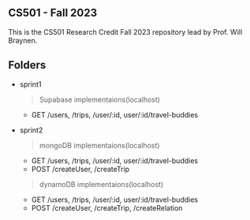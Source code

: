 ## CS501 - Fall 2023

This is the CS501 Research Credit Fall 2023 repository lead by Prof. Will Braynen. 

## Folders

- sprint1 
	> Supabase implementaions(localhost) 
	- GET /users, /trips, /user/:id, user/:id/travel-buddies
- sprint2 
	> mongoDB implementaions(localhost)
	- GET /users, /trips, /user/:id, user/:id/travel-buddies
	- POST /createUser, /createTrip
	
	> dynamoDB implementaions(localhost)
	- GET /users, /trips, /user/:id, user/:id/travel-buddies
	- POST /createUser, /createTrip, /createRelation